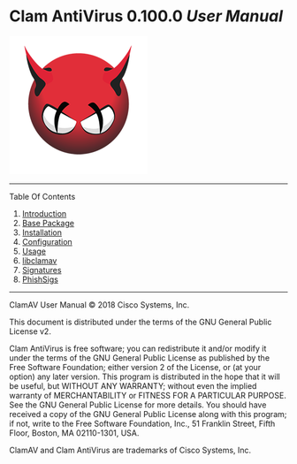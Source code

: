 # Clam AntiVirus 0.100.0 *User Manual*

![image](images/demon.png)

-----

Table Of Contents

1. [Introduction](Introduction.md)
2. [Base Package](BasePackage.md)
3. [Installation](Installation.md)
4. [Configuration](Configuration.md)
5. [Usage](Usage.md)
6. [libclamav](libclamav.md)
7. [Signatures](Signatures.md)
8. [PhishSigs](PhishSigs.md)

-----

ClamAV User Manual © 2018 Cisco Systems, Inc.

This document is distributed under the terms of the GNU General Public License v2.

Clam AntiVirus is free software; you can redistribute it and/or modify it under the terms of the GNU General Public License as published by the Free Software Foundation; either version 2 of the License, or (at your option) any later version. This program is distributed in the hope that it will be useful, but WITHOUT ANY WARRANTY; without even the implied warranty of MERCHANTABILITY or FITNESS FOR A PARTICULAR PURPOSE. See the GNU General Public License for more details. You should have received a copy of the GNU General Public License along with this program; if not, write to the Free Software Foundation, Inc., 51 Franklin Street, Fifth Floor, Boston, MA 02110-1301, USA.

ClamAV and Clam AntiVirus are trademarks of Cisco Systems, Inc.
